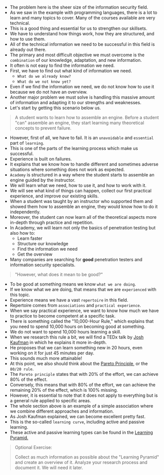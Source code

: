 - The problem here is the sheer size of the information security field. 
- As we saw in the example with programming languages, there is a lot to learn and many topics to cover. Many of the courses available are very technical. 
- This is a good thing and essential for us to strengthen our skillsets. 
- We have to understand how things work, how they are structured, and how to use them. 
- All of the technical information we need to be successful in this field is already out there.
- The primary and most difficult objective we must overcome is the `combination` of our knowledge, adaptation, and new information.
- It often is not easy to find the information we need. 
- First, we have to find out what kind of information we need.
	- `What do we already know?`
	- `What do we not know yet?`
- Even if we find the information we need, we do not know how to use it because we do not have an overview.
- Another major problem we must solve is handling this massive amount of information and adapting it to our strengths and weaknesses.
- Let's start by getting this scenario below us.

> A student wants to learn how to assemble an engine. Before a student "can" assemble an engine, they start learning many theoretical concepts to prevent failure.


- However, first of all, we have to fail. It is an `unavoidable` and `essential` part of `learning`. 
- This is one of the parts of the learning process which make us successful. 
- Experience is built on failures. 
- It explains that we know how to handle different and sometimes adverse situations where something does not work as expected.
- `Academy` is structured in a way where the student starts to assemble an engine guided by the instructor. 
- We will learn what we need, how to use it, and how to work with it. 
- We will see what kind of things can happen, collect our first practical experience, and improve our existing skills. 
- When a student was taught by an instructor who supported them and showed them how to assemble an engine, they would know how to do it independently. 
- Moreover, the student can now learn all of the theoretical aspects more in-depth through practice and repetition.
- In Academy, we will learn not only the basics of penetration testing but also how to:
	- Learn faster
	- Structure our knowledge
	- Find the information we need
	- Get the overview
- Many companies are searching for **good** penetration testers and information security specialists.

> "However, what does it mean to be good?"

- To be good at something means we know `what we are doing`. 
- If we know what we are doing, that means that we are `experienced` with this topic. 
- Experience means we have a vast `repertoire` in this field. 
- Repertoire comes from `associations` and `practical experience`. 
- When we say practical experience, we want to know how much we have to practice to become competent at a specific task.
- There is something called the "10,000-Hour Rule," which explains that you need to spend 10,000 hours on becoming good at something. 
- We do not want to spend 10,000 hours learning a skill.
- When we research this rule a bit, we will find a TEDx talk by [Josh Kaufman](https://ideas.ted.com/dont-have-10000-hours-to-learn-something-new-thats-fine-all-you-need-is-20-hours/) in which he explains it more in-depth. 
- He proposes that we can learn something new in 20 hours, even working on it for just 45 minutes per day. 
- This sounds much more attainable! 
- At this point, we also should think about the [Pareto Principle](https://en.wikipedia.org/wiki/Pareto_principle), or the `80/20 rule`.
- The `Pareto principle` states that with 20% of the effort, we can achieve 80% of the effect. 
- Conversely, this means that with 80% of the effort, we can achieve the remaining 20% of the effect, which is 100% missing. 
- However, it is essential to note that it does not apply to everything but is a general rule applied to specific areas.
- The whole section above is an example of a simple association where we combine different approaches and information.
- As Josh Kaufman explained, we can become excellent pretty fast. 
- This is the so-called `learning curve`, including active and passive learning. 
- These active and passive learning types can be found in the [Learning Pyramid.](https://en.wikipedia.org/wiki/Learning_pyramid)

> Optional Exercise:
> 
> Collect as much information as possible about the "Learning Pyramid" and create an overview of it. Analyze your research process and document it. We will need it later.